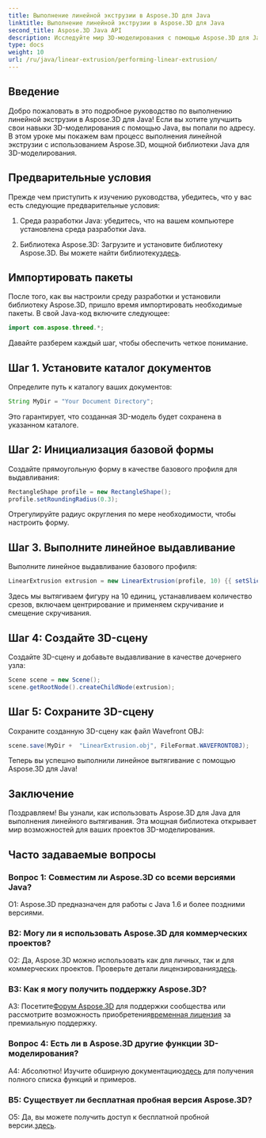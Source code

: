 ```yaml
---
title: Выполнение линейной экструзии в Aspose.3D для Java
linktitle: Выполнение линейной экструзии в Aspose.3D для Java
second_title: Aspose.3D Java API
description: Исследуйте мир 3D-моделирования с помощью Aspose.3D для Java. Научитесь выполнять линейную экструзию без особых усилий.
type: docs
weight: 10
url: /ru/java/linear-extrusion/performing-linear-extrusion/
---
```

## Введение

Добро пожаловать в это подробное руководство по выполнению линейной экструзии в Aspose.3D для Java! Если вы хотите улучшить свои навыки 3D-моделирования с помощью Java, вы попали по адресу. В этом уроке мы покажем вам процесс выполнения линейной экструзии с использованием Aspose.3D, мощной библиотеки Java для 3D-моделирования.

## Предварительные условия

Прежде чем приступить к изучению руководства, убедитесь, что у вас есть следующие предварительные условия:

1. Среда разработки Java: убедитесь, что на вашем компьютере установлена среда разработки Java.

2.  Библиотека Aspose.3D: Загрузите и установите библиотеку Aspose.3D. Вы можете найти библиотеку[здесь](https://releases.aspose.com/3d/java/).

## Импортировать пакеты

После того, как вы настроили среду разработки и установили библиотеку Aspose.3D, пришло время импортировать необходимые пакеты. В свой Java-код включите следующее:

```java
import com.aspose.threed.*;
```

Давайте разберем каждый шаг, чтобы обеспечить четкое понимание.

## Шаг 1. Установите каталог документов

Определите путь к каталогу ваших документов:

```java
String MyDir = "Your Document Directory";
```

Это гарантирует, что созданная 3D-модель будет сохранена в указанном каталоге.

## Шаг 2: Инициализация базовой формы

Создайте прямоугольную форму в качестве базового профиля для выдавливания:

```java
RectangleShape profile = new RectangleShape();
profile.setRoundingRadius(0.3);
```

Отрегулируйте радиус округления по мере необходимости, чтобы настроить форму.

## Шаг 3. Выполните линейное выдавливание

Выполните линейное выдавливание базового профиля:

```java
LinearExtrusion extrusion = new LinearExtrusion(profile, 10) {{ setSlices(100); setCenter(true); setTwist(360); setTwistOffset(new Vector3(10, 0, 0));}};
```

Здесь мы вытягиваем фигуру на 10 единиц, устанавливаем количество срезов, включаем центрирование и применяем скручивание и смещение скручивания.

## Шаг 4: Создайте 3D-сцену

Создайте 3D-сцену и добавьте выдавливание в качестве дочернего узла:

```java
Scene scene = new Scene();
scene.getRootNode().createChildNode(extrusion);
```

## Шаг 5: Сохраните 3D-сцену

Сохраните созданную 3D-сцену как файл Wavefront OBJ:

```java
scene.save(MyDir +  "LinearExtrusion.obj", FileFormat.WAVEFRONTOBJ);
```

Теперь вы успешно выполнили линейное вытягивание с помощью Aspose.3D для Java!

## Заключение

Поздравляем! Вы узнали, как использовать Aspose.3D для Java для выполнения линейного вытягивания. Эта мощная библиотека открывает мир возможностей для ваших проектов 3D-моделирования.

## Часто задаваемые вопросы

### Вопрос 1: Совместим ли Aspose.3D со всеми версиями Java?

О1: Aspose.3D предназначен для работы с Java 1.6 и более поздними версиями.

### В2: Могу ли я использовать Aspose.3D для коммерческих проектов?

О2: Да, Aspose.3D можно использовать как для личных, так и для коммерческих проектов. Проверьте детали лицензирования[здесь](https://purchase.aspose.com/buy).

### В3: Как я могу получить поддержку Aspose.3D?

 A3: Посетите[Форум Aspose.3D](https://forum.aspose.com/c/3d/18) для поддержки сообщества или рассмотрите возможность приобретения[временная лицензия](https://purchase.aspose.com/temporary-license/) за премиальную поддержку.

### Вопрос 4: Есть ли в Aspose.3D другие функции 3D-моделирования?

 А4: Абсолютно! Изучите обширную документацию[здесь](https://reference.aspose.com/3d/java/) для получения полного списка функций и примеров.

### В5: Существует ли бесплатная пробная версия Aspose.3D?

 О5: Да, вы можете получить доступ к бесплатной пробной версии.[здесь](https://releases.aspose.com/).